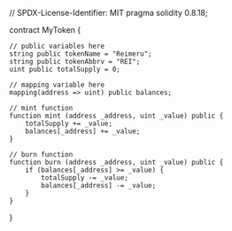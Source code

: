 // SPDX-License-Identifier: MIT
pragma solidity 0.8.18;

contract MyToken {

    // public variables here
    string public tokenName = "Reimeru";
    string public tokenAbbrv = "REI";
    uint public totalSupply = 0; 

    // mapping variable here
    mapping(address => uint) public balances;

    // mint function
    function mint (address _address, uint _value) public {
        totalSupply += _value;
        balances[_address] += _value;
    }

    // burn function
    function burn (address _address, uint _value) public {
        if (balances[_address] >= _value) {
            totalSupply -= _value;
            balances[_address] -= _value;
        }
    }
}
